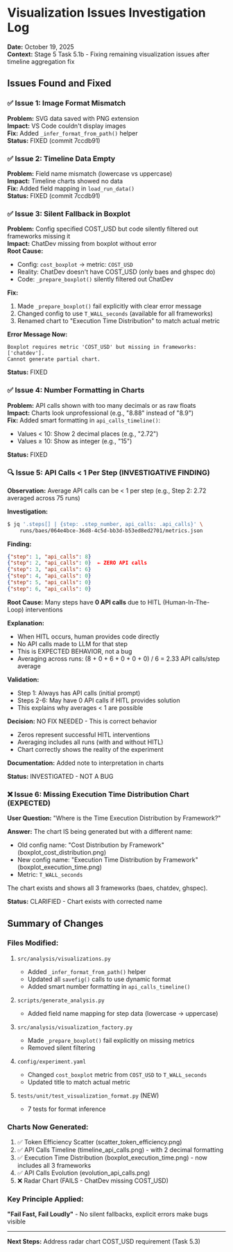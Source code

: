 # Visualization Issues Investigation Log

**Date:** October 19, 2025  
**Context:** Stage 5 Task 5.1b - Fixing remaining visualization issues after timeline aggregation fix

## Issues Found and Fixed

### ✅ Issue 1: Image Format Mismatch
**Problem:** SVG data saved with PNG extension  
**Impact:** VS Code couldn't display images  
**Fix:** Added `_infer_format_from_path()` helper  
**Status:** FIXED (commit 7ccdb91)

### ✅ Issue 2: Timeline Data Empty
**Problem:** Field name mismatch (lowercase vs uppercase)  
**Impact:** Timeline charts showed no data  
**Fix:** Added field mapping in `load_run_data()`  
**Status:** FIXED (commit 7ccdb91)

### ✅ Issue 3: Silent Fallback in Boxplot
**Problem:** Config specified COST_USD but code silently filtered out frameworks missing it  
**Impact:** ChatDev missing from boxplot without error  
**Root Cause:**
- Config: `cost_boxplot` → metric: `COST_USD`
- Reality: ChatDev doesn't have COST_USD (only baes and ghspec do)
- Code: `_prepare_boxplot()` silently filtered out ChatDev

**Fix:** 
1. Made `_prepare_boxplot()` fail explicitly with clear error message
2. Changed config to use `T_WALL_seconds` (available for all frameworks)
3. Renamed chart to "Execution Time Distribution" to match actual metric

**Error Message Now:**
```
Boxplot requires metric 'COST_USD' but missing in frameworks: ['chatdev']. 
Cannot generate partial chart.
```

**Status:** FIXED

### ✅ Issue 4: Number Formatting in Charts
**Problem:** API calls shown with too many decimals or as raw floats  
**Impact:** Charts look unprofessional (e.g., "8.88" instead of "8.9")  
**Fix:** Added smart formatting in `api_calls_timeline()`:
- Values < 10: Show 2 decimal places (e.g., "2.72")
- Values ≥ 10: Show as integer (e.g., "15")

**Status:** FIXED

### 🔍 Issue 5: API Calls < 1 Per Step (INVESTIGATIVE FINDING)

**Observation:** Average API calls can be < 1 per step (e.g., Step 2: 2.72 averaged across 75 runs)

**Investigation:**
```bash
$ jq '.steps[] | {step: .step_number, api_calls: .api_calls}' \
    runs/baes/064e4bce-36d8-4c5d-bb3d-b53ed8ed2701/metrics.json
```

**Finding:**
```json
{"step": 1, "api_calls": 8}
{"step": 2, "api_calls": 0}  ← ZERO API calls
{"step": 3, "api_calls": 6}
{"step": 4, "api_calls": 0}
{"step": 5, "api_calls": 0}
{"step": 6, "api_calls": 0}
```

**Root Cause:** Many steps have **0 API calls** due to HITL (Human-In-The-Loop) interventions

**Explanation:**
- When HITL occurs, human provides code directly
- No API calls made to LLM for that step
- This is EXPECTED BEHAVIOR, not a bug
- Averaging across runs: (8 + 0 + 6 + 0 + 0 + 0) / 6 = 2.33 API calls/step average

**Validation:**
- Step 1: Always has API calls (initial prompt)
- Steps 2-6: May have 0 API calls if HITL provides solution
- This explains why averages < 1 are possible

**Decision:** NO FIX NEEDED - This is correct behavior
- Zeros represent successful HITL interventions
- Averaging includes all runs (with and without HITL)
- Chart correctly shows the reality of the experiment

**Documentation:** Added note to interpretation in charts

**Status:** INVESTIGATED - NOT A BUG

### ❌ Issue 6: Missing Execution Time Distribution Chart (EXPECTED)

**User Question:** "Where is the Time Execution Distribution by Framework?"

**Answer:** The chart IS being generated but with a different name:
- Old config name: "Cost Distribution by Framework" (boxplot_cost_distribution.png)
- New config name: "Execution Time Distribution by Framework" (boxplot_execution_time.png)
- Metric: `T_WALL_seconds`

The chart exists and shows all 3 frameworks (baes, chatdev, ghspec).

**Status:** CLARIFIED - Chart exists with corrected name

## Summary of Changes

### Files Modified:
1. `src/analysis/visualizations.py`
   - Added `_infer_format_from_path()` helper
   - Updated all `savefig()` calls to use dynamic format
   - Added smart number formatting in `api_calls_timeline()`

2. `scripts/generate_analysis.py`
   - Added field name mapping for step data (lowercase → uppercase)

3. `src/analysis/visualization_factory.py`
   - Made `_prepare_boxplot()` fail explicitly on missing metrics
   - Removed silent filtering

4. `config/experiment.yaml`
   - Changed `cost_boxplot` metric from `COST_USD` to `T_WALL_seconds`
   - Updated title to match actual metric

5. `tests/unit/test_visualization_format.py` (NEW)
   - 7 tests for format inference

### Charts Now Generated:
1. ✅ Token Efficiency Scatter (scatter_token_efficiency.png)
2. ✅ API Calls Timeline (timeline_api_calls.png) - with 2 decimal formatting
3. ✅ Execution Time Distribution (boxplot_execution_time.png) - now includes all 3 frameworks
4. ✅ API Calls Evolution (evolution_api_calls.png)
5. ❌ Radar Chart (FAILS - ChatDev missing COST_USD)

### Key Principle Applied:
**"Fail Fast, Fail Loudly"** - No silent fallbacks, explicit errors make bugs visible

---

**Next Steps:** Address radar chart COST_USD requirement (Task 5.3)

